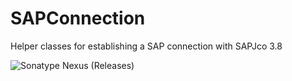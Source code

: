 # SAPConnection
Helper classes for establishing a SAP connection with SAPJco 3.8

![Sonatype Nexus (Releases)](https://img.shields.io/nexus/r/de.destrukt/SAPConnection?server=https%3A%2F%2Foss.sonatype.org&style=plastic|https://repo.maven.apache.org/maven2/de/destrukt/SAPConnection/1.1/)
